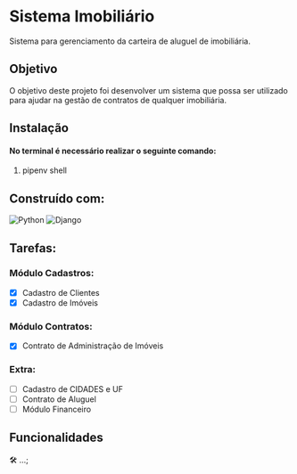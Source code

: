 # Sistema Imobiliário

Sistema para gerenciamento da carteira de aluguel de imobiliária.

## Objetivo

O objetivo deste projeto foi desenvolver um sistema que possa ser utilizado para ajudar na gestão de contratos de qualquer imobiliária.

## Instalação

#### No terminal é necessário realizar o seguinte comando:
1. pipenv shell

## Construído com:

![Python](https://img.shields.io/badge/python-3670A0?style=for-the-badge&logo=python&logoColor=ffdd54) ![Django](https://img.shields.io/badge/django-%23092E20.svg?style=for-the-badge&logo=django&logoColor=white)

## Tarefas:
### Módulo Cadastros:
- [X] Cadastro de Clientes
- [X] Cadastro de Imóveis

### Módulo Contratos:
- [X] Contrato de Administração de Imóveis

### Extra:
- [ ] Cadastro de CIDADES e UF
- [ ] Contrato de Aluguel
- [ ] Módulo Financeiro
  
## Funcionalidades
:hammer_and_wrench: ...; <br>
